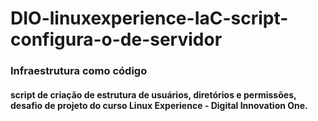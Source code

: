 # DIO-linuxexperience-IaC-script-configura-o-de-servidor

### Infraestrutura como código
#### script de criação de estrutura de usuários, diretórios e permissões, desafio de projeto do curso Linux Experience - Digital Innovation One.
